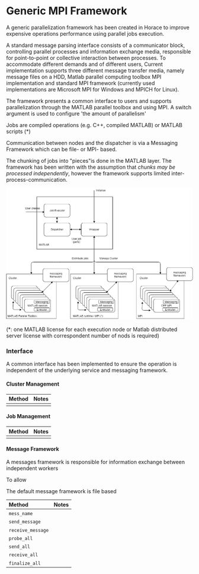 # Generic MPI Framework

A generic parallelization framework has been created in Horace to improve expensive operations performance using parallel jobs execution. 

A standard message parsing interface consists of a communicator block, controlling parallel processes and information exchange media, responsible for point-to-point or collective interaction between processes.
To accommodate different demands and of different users, 
Current implementation supports three different message transfer media, namely message files on a HDD, Matlab parallel computing toolbox MPI implementation and standard MPI framework (currently used implementations are Microsoft MPI for Windows and MPICH for Linux).


 The framework presents a common interface to users and supports parallelization through the MATLAB parallel toolbox and using MPI. A switch argument is used to configure 'the amount of parallelism'

Jobs are compiled operations (e.g. C++, compiled MATLAB) or MATLAB scripts (*)

Communication between nodes and the dispatcher is via a Messaging Framework which can be file- or MPI- based.

The chunking of jobs into "pieces"is done in the MATLAB layer. The framework has been written with the assumption that *chunks may be processed independently*, however the framework supports limited inter-process-communication.

![MPI Framework](../diagrams/mpi-framework.png)

(*: one MATLAB license for each execution node or Matlab distributed server license with correspondent number of nods is required)

### Interface

A common interface has been implemented to ensure the operation is independent of the underlying service and messaging framework.

#### Cluster Management

| Method | Notes|
| :--- | :--- |
| | |

#### Job Management

| Method | Notes|
| :--- | :--- |
| | |

#### Message Framework

A messages framework is responsible for information exchange between independent workers

 To allow 

The default message framework is file based

| Method | Notes|
| :--- | :--- |
|`mess_name`||
|`send_message`||
|`receive_message`||
|`probe_all`||
|`send_all`||
|`receive_all`||
|`finalize_all`||